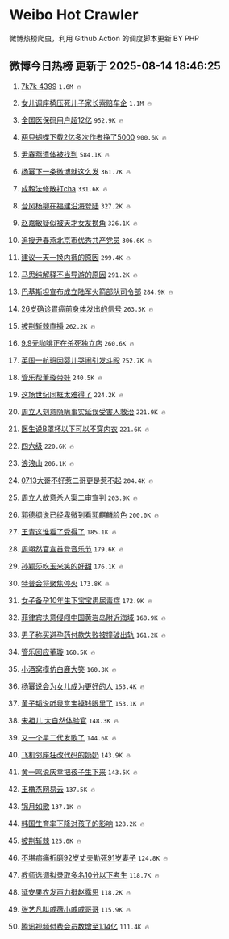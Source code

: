 # Weibo Hot Crawler 



微博热榜爬虫，利用 Github Action 的调度脚本更新 BY PHP 


## 微博今日热榜 更新于 2025-08-14 18:46:25 
1. [7k7k 4399](https://s.weibo.com/weibo?q=7k7k%204399&t=31&band_rank=1&Refer=top) `1.6M 🔥` 

1. [女儿调座椅压死儿子家长索赔车企](https://s.weibo.com/weibo?q=%23%E5%A5%B3%E5%84%BF%E8%B0%83%E5%BA%A7%E6%A4%85%E5%8E%8B%E6%AD%BB%E5%84%BF%E5%AD%90%E5%AE%B6%E9%95%BF%E7%B4%A2%E8%B5%94%E8%BD%A6%E4%BC%81%23&t=31&band_rank=2&Refer=top) `1.1M 🔥` 

1. [全国医保码用户超12亿](https://s.weibo.com/weibo?q=%23%E5%85%A8%E5%9B%BD%E5%8C%BB%E4%BF%9D%E7%A0%81%E7%94%A8%E6%88%B7%E8%B6%8512%E4%BA%BF%23&t=31&band_rank=3&Refer=top) `952.9K 🔥` 

1. [两只蝴蝶下载2亿多次作者挣了5000](https://s.weibo.com/weibo?q=%23%E4%B8%A4%E5%8F%AA%E8%9D%B4%E8%9D%B6%E4%B8%8B%E8%BD%BD2%E4%BA%BF%E5%A4%9A%E6%AC%A1%E4%BD%9C%E8%80%85%E6%8C%A3%E4%BA%865000%23&t=31&band_rank=4&Refer=top) `900.6K 🔥` 

1. [尹春燕遗体被找到](https://s.weibo.com/weibo?q=%23%E5%B0%B9%E6%98%A5%E7%87%95%E9%81%97%E4%BD%93%E8%A2%AB%E6%89%BE%E5%88%B0%23&t=31&band_rank=5&Refer=top) `584.1K 🔥` 

1. [杨幂下一条微博就这么发](https://s.weibo.com/weibo?q=%E6%9D%A8%E5%B9%82%E4%B8%8B%E4%B8%80%E6%9D%A1%E5%BE%AE%E5%8D%9A%E5%B0%B1%E8%BF%99%E4%B9%88%E5%8F%91&t=31&band_rank=6&Refer=top) `361.7K 🔥` 

1. [成毅法修散打cha](https://s.weibo.com/weibo?q=%23%E6%88%90%E6%AF%85%E6%B3%95%E4%BF%AE%E6%95%A3%E6%89%93cha%23&t=31&band_rank=7&Refer=top) `331.6K 🔥` 

1. [台风杨柳在福建沿海登陆](https://s.weibo.com/weibo?q=%23%E5%8F%B0%E9%A3%8E%E6%9D%A8%E6%9F%B3%E5%9C%A8%E7%A6%8F%E5%BB%BA%E6%B2%BF%E6%B5%B7%E7%99%BB%E9%99%86%23&t=31&band_rank=8&Refer=top) `327.2K 🔥` 

1. [赵嘉敏疑似被天才女友换角](https://s.weibo.com/weibo?q=%23%E8%B5%B5%E5%98%89%E6%95%8F%E7%96%91%E4%BC%BC%E8%A2%AB%E5%A4%A9%E6%89%8D%E5%A5%B3%E5%8F%8B%E6%8D%A2%E8%A7%92%23&t=31&band_rank=9&Refer=top) `326.1K 🔥` 

1. [追授尹春燕北京市优秀共产党员](https://s.weibo.com/weibo?q=%23%E8%BF%BD%E6%8E%88%E5%B0%B9%E6%98%A5%E7%87%95%E5%8C%97%E4%BA%AC%E5%B8%82%E4%BC%98%E7%A7%80%E5%85%B1%E4%BA%A7%E5%85%9A%E5%91%98%23&t=31&band_rank=10&Refer=top) `306.6K 🔥` 

1. [建议一天一换内裤的原因](https://s.weibo.com/weibo?q=%E5%BB%BA%E8%AE%AE%E4%B8%80%E5%A4%A9%E4%B8%80%E6%8D%A2%E5%86%85%E8%A3%A4%E7%9A%84%E5%8E%9F%E5%9B%A0&t=31&band_rank=11&Refer=top) `299.4K 🔥` 

1. [马思纯解释不当导游的原因](https://s.weibo.com/weibo?q=%E9%A9%AC%E6%80%9D%E7%BA%AF%E8%A7%A3%E9%87%8A%E4%B8%8D%E5%BD%93%E5%AF%BC%E6%B8%B8%E7%9A%84%E5%8E%9F%E5%9B%A0&t=31&band_rank=12&Refer=top) `291.2K 🔥` 

1. [巴基斯坦宣布成立陆军火箭部队司令部](https://s.weibo.com/weibo?q=%23%E5%B7%B4%E5%9F%BA%E6%96%AF%E5%9D%A6%E5%AE%A3%E5%B8%83%E6%88%90%E7%AB%8B%E9%99%86%E5%86%9B%E7%81%AB%E7%AE%AD%E9%83%A8%E9%98%9F%E5%8F%B8%E4%BB%A4%E9%83%A8%23&t=31&band_rank=13&Refer=top) `284.9K 🔥` 

1. [26岁确诊胃癌前身体发出的信号](https://s.weibo.com/weibo?q=26%E5%B2%81%E7%A1%AE%E8%AF%8A%E8%83%83%E7%99%8C%E5%89%8D%E8%BA%AB%E4%BD%93%E5%8F%91%E5%87%BA%E7%9A%84%E4%BF%A1%E5%8F%B7&t=31&band_rank=14&Refer=top) `263.5K 🔥` 

1. [披荆斩棘直播](https://s.weibo.com/weibo?q=%E6%8A%AB%E8%8D%86%E6%96%A9%E6%A3%98%E7%9B%B4%E6%92%AD&t=31&band_rank=15&Refer=top) `262.2K 🔥` 

1. [9.9元咖啡正在杀死独立店](https://s.weibo.com/weibo?q=%239.9%E5%85%83%E5%92%96%E5%95%A1%E6%AD%A3%E5%9C%A8%E6%9D%80%E6%AD%BB%E7%8B%AC%E7%AB%8B%E5%BA%97%23&t=31&band_rank=16&Refer=top) `260.6K 🔥` 

1. [英国一航班因婴儿哭闹引发斗殴](https://s.weibo.com/weibo?q=%23%E8%8B%B1%E5%9B%BD%E4%B8%80%E8%88%AA%E7%8F%AD%E5%9B%A0%E5%A9%B4%E5%84%BF%E5%93%AD%E9%97%B9%E5%BC%95%E5%8F%91%E6%96%97%E6%AE%B4%23&t=31&band_rank=17&Refer=top) `252.7K 🔥` 

1. [管乐帮董璇带娃](https://s.weibo.com/weibo?q=%23%E7%AE%A1%E4%B9%90%E5%B8%AE%E8%91%A3%E7%92%87%E5%B8%A6%E5%A8%83%23&t=31&band_rank=18&Refer=top) `240.5K 🔥` 

1. [这场世纪同框太难得了](https://s.weibo.com/weibo?q=%23%E8%BF%99%E5%9C%BA%E4%B8%96%E7%BA%AA%E5%90%8C%E6%A1%86%E5%A4%AA%E9%9A%BE%E5%BE%97%E4%BA%86%23&t=31&band_rank=19&Refer=top) `224.2K 🔥` 

1. [周立人刻意隐瞒事实延误受害人救治](https://s.weibo.com/weibo?q=%23%E5%91%A8%E7%AB%8B%E4%BA%BA%E5%88%BB%E6%84%8F%E9%9A%90%E7%9E%92%E4%BA%8B%E5%AE%9E%E5%BB%B6%E8%AF%AF%E5%8F%97%E5%AE%B3%E4%BA%BA%E6%95%91%E6%B2%BB%23&t=31&band_rank=20&Refer=top) `221.9K 🔥` 

1. [医生说B罩杯以下可以不穿内衣](https://s.weibo.com/weibo?q=%23%E5%8C%BB%E7%94%9F%E8%AF%B4B%E7%BD%A9%E6%9D%AF%E4%BB%A5%E4%B8%8B%E5%8F%AF%E4%BB%A5%E4%B8%8D%E7%A9%BF%E5%86%85%E8%A1%A3%23&t=31&band_rank=21&Refer=top) `221.6K 🔥` 

1. [四六级](https://s.weibo.com/weibo?q=%E5%9B%9B%E5%85%AD%E7%BA%A7&t=31&band_rank=22&Refer=top) `220.6K 🔥` 

1. [浪浪山](https://s.weibo.com/weibo?q=%E6%B5%AA%E6%B5%AA%E5%B1%B1&t=31&band_rank=23&Refer=top) `206.1K 🔥` 

1. [0713大哥不好惹二哥更是惹不起](https://s.weibo.com/weibo?q=0713%E5%A4%A7%E5%93%A5%E4%B8%8D%E5%A5%BD%E6%83%B9%E4%BA%8C%E5%93%A5%E6%9B%B4%E6%98%AF%E6%83%B9%E4%B8%8D%E8%B5%B7&t=31&band_rank=24&Refer=top) `204.4K 🔥` 

1. [周立人故意杀人案二审宣判](https://s.weibo.com/weibo?q=%23%E5%91%A8%E7%AB%8B%E4%BA%BA%E6%95%85%E6%84%8F%E6%9D%80%E4%BA%BA%E6%A1%88%E4%BA%8C%E5%AE%A1%E5%AE%A3%E5%88%A4%23&t=31&band_rank=25&Refer=top) `203.9K 🔥` 

1. [郭德纲说已经卑微到看郭麒麟脸色](https://s.weibo.com/weibo?q=%23%E9%83%AD%E5%BE%B7%E7%BA%B2%E8%AF%B4%E5%B7%B2%E7%BB%8F%E5%8D%91%E5%BE%AE%E5%88%B0%E7%9C%8B%E9%83%AD%E9%BA%92%E9%BA%9F%E8%84%B8%E8%89%B2%23&t=31&band_rank=26&Refer=top) `200.0K 🔥` 

1. [王青这谁看了受得了](https://s.weibo.com/weibo?q=%E7%8E%8B%E9%9D%92%E8%BF%99%E8%B0%81%E7%9C%8B%E4%BA%86%E5%8F%97%E5%BE%97%E4%BA%86&t=31&band_rank=27&Refer=top) `185.1K 🔥` 

1. [周翊然官宣首登音乐节](https://s.weibo.com/weibo?q=%E5%91%A8%E7%BF%8A%E7%84%B6%E5%AE%98%E5%AE%A3%E9%A6%96%E7%99%BB%E9%9F%B3%E4%B9%90%E8%8A%82&t=31&band_rank=28&Refer=top) `179.6K 🔥` 

1. [孙颖莎吃玉米笑的好甜](https://s.weibo.com/weibo?q=%E5%AD%99%E9%A2%96%E8%8E%8E%E5%90%83%E7%8E%89%E7%B1%B3%E7%AC%91%E7%9A%84%E5%A5%BD%E7%94%9C&t=31&band_rank=29&Refer=top) `176.1K 🔥` 

1. [特普会将聚焦停火](https://s.weibo.com/weibo?q=%23%E7%89%B9%E6%99%AE%E4%BC%9A%E5%B0%86%E8%81%9A%E7%84%A6%E5%81%9C%E7%81%AB%23&t=31&band_rank=30&Refer=top) `173.8K 🔥` 

1. [女子备孕10年生下宝宝患尿毒症](https://s.weibo.com/weibo?q=%23%E5%A5%B3%E5%AD%90%E5%A4%87%E5%AD%9510%E5%B9%B4%E7%94%9F%E4%B8%8B%E5%AE%9D%E5%AE%9D%E6%82%A3%E5%B0%BF%E6%AF%92%E7%97%87%23&t=31&band_rank=31&Refer=top) `172.9K 🔥` 

1. [菲律宾执意侵闯中国黄岩岛附近海域](https://s.weibo.com/weibo?q=%23%E8%8F%B2%E5%BE%8B%E5%AE%BE%E6%89%A7%E6%84%8F%E4%BE%B5%E9%97%AF%E4%B8%AD%E5%9B%BD%E9%BB%84%E5%B2%A9%E5%B2%9B%E9%99%84%E8%BF%91%E6%B5%B7%E5%9F%9F%23&t=31&band_rank=32&Refer=top) `168.9K 🔥` 

1. [男子称买避孕药付款失败被撞破出轨](https://s.weibo.com/weibo?q=%23%E7%94%B7%E5%AD%90%E7%A7%B0%E4%B9%B0%E9%81%BF%E5%AD%95%E8%8D%AF%E4%BB%98%E6%AC%BE%E5%A4%B1%E8%B4%A5%E8%A2%AB%E6%92%9E%E7%A0%B4%E5%87%BA%E8%BD%A8%23&t=31&band_rank=33&Refer=top) `161.2K 🔥` 

1. [管乐回应董璇](https://s.weibo.com/weibo?q=%23%E7%AE%A1%E4%B9%90%E5%9B%9E%E5%BA%94%E8%91%A3%E7%92%87%23&t=31&band_rank=34&Refer=top) `160.5K 🔥` 

1. [小酒窝模仿白鹿大笑](https://s.weibo.com/weibo?q=%23%E5%B0%8F%E9%85%92%E7%AA%9D%E6%A8%A1%E4%BB%BF%E7%99%BD%E9%B9%BF%E5%A4%A7%E7%AC%91%23&t=31&band_rank=35&Refer=top) `160.3K 🔥` 

1. [杨幂说会为女儿成为更好的人](https://s.weibo.com/weibo?q=%23%E6%9D%A8%E5%B9%82%E8%AF%B4%E4%BC%9A%E4%B8%BA%E5%A5%B3%E5%84%BF%E6%88%90%E4%B8%BA%E6%9B%B4%E5%A5%BD%E7%9A%84%E4%BA%BA%23&t=31&band_rank=36&Refer=top) `153.4K 🔥` 

1. [黄子韬说听泉赏宝掉钱眼里了](https://s.weibo.com/weibo?q=%E9%BB%84%E5%AD%90%E9%9F%AC%E8%AF%B4%E5%90%AC%E6%B3%89%E8%B5%8F%E5%AE%9D%E6%8E%89%E9%92%B1%E7%9C%BC%E9%87%8C%E4%BA%86&t=31&band_rank=37&Refer=top) `153.1K 🔥` 

1. [宋祖儿 大自然体验官](https://s.weibo.com/weibo?q=%E5%AE%8B%E7%A5%96%E5%84%BF%20%E5%A4%A7%E8%87%AA%E7%84%B6%E4%BD%93%E9%AA%8C%E5%AE%98&t=31&band_rank=38&Refer=top) `148.3K 🔥` 

1. [又一个星二代发歌了](https://s.weibo.com/weibo?q=%E5%8F%88%E4%B8%80%E4%B8%AA%E6%98%9F%E4%BA%8C%E4%BB%A3%E5%8F%91%E6%AD%8C%E4%BA%86&t=31&band_rank=39&Refer=top) `144.6K 🔥` 

1. [飞机邻座狂改代码的奶奶](https://s.weibo.com/weibo?q=%E9%A3%9E%E6%9C%BA%E9%82%BB%E5%BA%A7%E7%8B%82%E6%94%B9%E4%BB%A3%E7%A0%81%E7%9A%84%E5%A5%B6%E5%A5%B6&t=31&band_rank=40&Refer=top) `143.9K 🔥` 

1. [黄一鸣说庆幸把孩子生下来](https://s.weibo.com/weibo?q=%23%E9%BB%84%E4%B8%80%E9%B8%A3%E8%AF%B4%E5%BA%86%E5%B9%B8%E6%8A%8A%E5%AD%A9%E5%AD%90%E7%94%9F%E4%B8%8B%E6%9D%A5%23&t=31&band_rank=41&Refer=top) `143.5K 🔥` 

1. [王橹杰网易云](https://s.weibo.com/weibo?q=%23%E7%8E%8B%E6%A9%B9%E6%9D%B0%E7%BD%91%E6%98%93%E4%BA%91%23&t=31&band_rank=42&Refer=top) `137.5K 🔥` 

1. [锦月如歌](https://s.weibo.com/weibo?q=%E9%94%A6%E6%9C%88%E5%A6%82%E6%AD%8C&t=31&band_rank=43&Refer=top) `137.1K 🔥` 

1. [韩国生育率下降对孩子的影响](https://s.weibo.com/weibo?q=%E9%9F%A9%E5%9B%BD%E7%94%9F%E8%82%B2%E7%8E%87%E4%B8%8B%E9%99%8D%E5%AF%B9%E5%AD%A9%E5%AD%90%E7%9A%84%E5%BD%B1%E5%93%8D&t=31&band_rank=44&Refer=top) `128.2K 🔥` 

1. [披荆斩棘](https://s.weibo.com/weibo?q=%E6%8A%AB%E8%8D%86%E6%96%A9%E6%A3%98&t=31&band_rank=45&Refer=top) `125.0K 🔥` 

1. [不堪病痛折磨92岁丈夫勒死91岁妻子](https://s.weibo.com/weibo?q=%23%E4%B8%8D%E5%A0%AA%E7%97%85%E7%97%9B%E6%8A%98%E7%A3%A892%E5%B2%81%E4%B8%88%E5%A4%AB%E5%8B%92%E6%AD%BB91%E5%B2%81%E5%A6%BB%E5%AD%90%23&t=31&band_rank=46&Refer=top) `124.8K 🔥` 

1. [教师选调拟录取多名10分以下考生](https://s.weibo.com/weibo?q=%23%E6%95%99%E5%B8%88%E9%80%89%E8%B0%83%E6%8B%9F%E5%BD%95%E5%8F%96%E5%A4%9A%E5%90%8D10%E5%88%86%E4%BB%A5%E4%B8%8B%E8%80%83%E7%94%9F%23&t=31&band_rank=47&Refer=top) `118.7K 🔥` 

1. [延安果农发声力挺赵露思](https://s.weibo.com/weibo?q=%23%E5%BB%B6%E5%AE%89%E6%9E%9C%E5%86%9C%E5%8F%91%E5%A3%B0%E5%8A%9B%E6%8C%BA%E8%B5%B5%E9%9C%B2%E6%80%9D%23&t=31&band_rank=48&Refer=top) `118.2K 🔥` 

1. [张艺凡叫戚薇小戚戚哥哥](https://s.weibo.com/weibo?q=%E5%BC%A0%E8%89%BA%E5%87%A1%E5%8F%AB%E6%88%9A%E8%96%87%E5%B0%8F%E6%88%9A%E6%88%9A%E5%93%A5%E5%93%A5&t=31&band_rank=49&Refer=top) `115.9K 🔥` 

1. [腾讯视频付费会员数增至1.14亿](https://s.weibo.com/weibo?q=%23%E8%85%BE%E8%AE%AF%E8%A7%86%E9%A2%91%E4%BB%98%E8%B4%B9%E4%BC%9A%E5%91%98%E6%95%B0%E5%A2%9E%E8%87%B31.14%E4%BA%BF%23&t=31&band_rank=50&Refer=top) `111.4K 🔥` 

